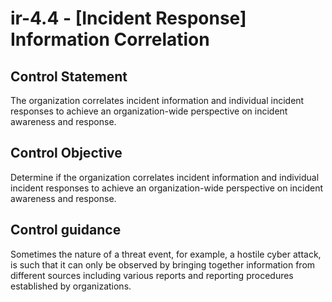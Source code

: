# ir-4.4 - \[Incident Response\] Information Correlation

## Control Statement

The organization correlates incident information and individual incident responses to achieve an organization-wide perspective on incident awareness and response.

## Control Objective

Determine if the organization correlates incident information and individual incident responses to achieve an organization-wide perspective on incident awareness and response.

## Control guidance

Sometimes the nature of a threat event, for example, a hostile cyber attack, is such that it can only be observed by bringing together information from different sources including various reports and reporting procedures established by organizations.
